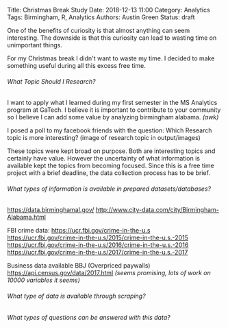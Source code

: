 Title: Christmas Break Study
Date: 2018-12-13 11:00
Category: Analytics
Tags: Birmingham, R, Analytics
Authors: Austin Green
Status: draft

One of the benefits of curiosity is that almost anything can seem interesting.
The downside is that this curiosity can lead to wasting time on unimportant things.

For my Christmas break I didn't want to waste my time.  I decided to make something
useful during all this excess free time.

###### What Topic Should I Research?

I want to apply what I learned during my first semester in the MS Analytics
program at GaTech.  I believe it is important to contribute to your community
so I believe I can add some value by analyzing birmingham alabama.
*(awk)*

I posed a poll to my facebook friends with the question:
Which Research topic is more interesting?
(image of research topic in output/images)

These topics were kept broad on purpose.  Both are interesting
topics and certainly have value.  However the uncertainty of what information
is available kept the topics from becoming focused.  Since this is a
free time project with a brief deadline, the data collection process
has to be brief.

###### What types of information is available in prepared datasets/databases?
https://data.birminghamal.gov/
http://www.city-data.com/city/Birmingham-Alabama.html

FBI crime data:
https://ucr.fbi.gov/crime-in-the-u.s
https://ucr.fbi.gov/crime-in-the-u.s/2015/crime-in-the-u.s.-2015
https://ucr.fbi.gov/crime-in-the-u.s/2016/crime-in-the-u.s.-2016
https://ucr.fbi.gov/crime-in-the-u.s/2017/crime-in-the-u.s.-2017

Business data available
BBJ (Overpriced paywalls)
https://api.census.gov/data/2017.html *(seems promising, lots of work on 10000 variables it seems)*
###### What type of data is available through scraping?
###### What types of questions can be answered with this data?

